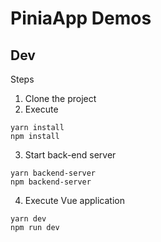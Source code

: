 # PiniaApp Demos

## Dev
Steps

1. Clone the project
2. Execute

```
yarn install
npm install
```

3. Start back-end server

```
yarn backend-server
npm backend-server
```

4. Execute Vue application

```
yarn dev
npm run dev
```